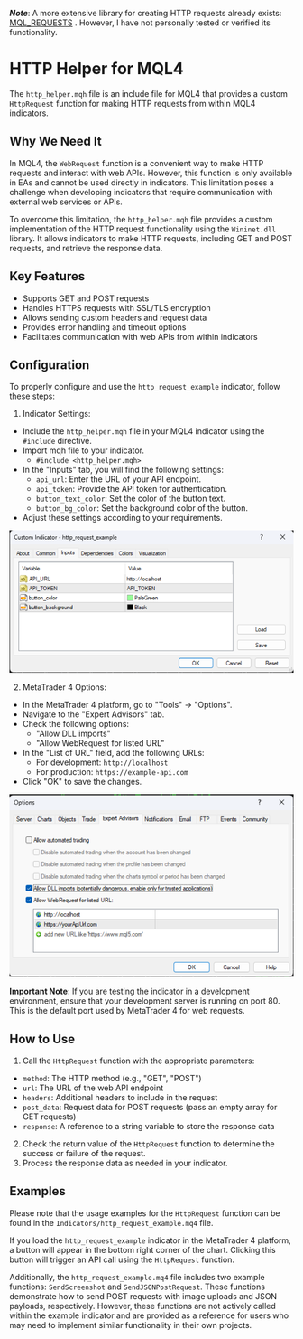 **_Note_**: A more extensive library for creating HTTP requests already exists: [MQL_REQUESTS](https://github.com/vivazzi/mql_requests) . However, I have not personally tested or verified its functionality.

# HTTP Helper for MQL4

The `http_helper.mqh` file is an include file for MQL4 that provides a custom `HttpRequest` function for making HTTP requests from within MQL4 indicators.

## Why We Need It

In MQL4, the `WebRequest` function is a convenient way to make HTTP requests and interact with web APIs. However, this function is only available in EAs and cannot be used directly in indicators. This limitation poses a challenge when developing indicators that require communication with external web services or APIs.

To overcome this limitation, the `http_helper.mqh` file provides a custom implementation of the HTTP request functionality using the `Wininet.dll` library. It allows indicators to make HTTP requests, including GET and POST requests, and retrieve the response data.

## Key Features

- Supports GET and POST requests
- Handles HTTPS requests with SSL/TLS encryption
- Allows sending custom headers and request data
- Provides error handling and timeout options
- Facilitates communication with web APIs from within indicators

## Configuration

To properly configure and use the `http_request_example` indicator, follow these steps:

1. Indicator Settings:
  - Include the `http_helper.mqh` file in your MQL4 indicator using the `#include` directive.
  - Import mqh file to your indicator. 
    - `#include <http_helper.mqh>`
  - In the "Inputs" tab, you will find the following settings:
    - `api_url`: Enter the URL of your API endpoint.
    - `api_token`: Provide the API token for authentication.
    - `button_text_color`: Set the color of the button text.
    - `button_bg_color`: Set the background color of the button.
  - Adjust these settings according to your requirements.

  ![Indicator Settings](/Images/indicator_settings.png)

2. MetaTrader 4 Options:
  - In the MetaTrader 4 platform, go to "Tools" -> "Options".
  - Navigate to the "Expert Advisors" tab.
  - Check the following options:
    - "Allow DLL imports"
    - "Allow WebRequest for listed URL"
  - In the "List of URL" field, add the following URLs:
    - For development: `http://localhost`
    - For production: `https://example-api.com`
  - Click "OK" to save the changes.

  ![Expert Advisor Options](/Images/expert_advisor_options.png)

  **Important Note**: If you are testing the indicator in a development environment, ensure that your development server is running on port 80. This is the default port used by MetaTrader 4 for web requests.

## How to Use

1. Call the `HttpRequest` function with the appropriate parameters:
  - `method`: The HTTP method (e.g., "GET", "POST")
  - `url`: The URL of the web API endpoint
  - `headers`: Additional headers to include in the request
  - `post_data`: Request data for POST requests (pass an empty array for GET requests)
  - `response`: A reference to a string variable to store the response data
2. Check the return value of the `HttpRequest` function to determine the success or failure of the request.
3. Process the response data as needed in your indicator.


## Examples

Please note that the usage examples for the `HttpRequest` function can be found in the `Indicators/http_request_example.mq4` file.

If you load the `http_request_example` indicator in the MetaTrader 4 platform, a button will appear in the bottom right corner of the chart. Clicking this button will trigger an API call using the `HttpRequest` function.

Additionally, the `http_request_example.mq4` file includes two example functions: `SendScreenshot` and `SendJSONPostRequest`. These functions demonstrate how to send POST requests with image uploads and JSON payloads, respectively. However, these functions are not actively called within the example indicator and are provided as a reference for users who may need to implement similar functionality in their own projects.

